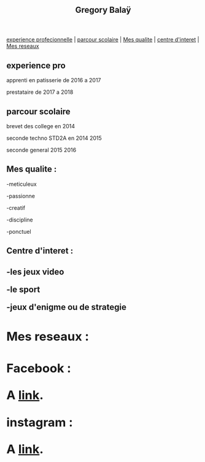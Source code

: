   <section>
  <header>
    <h1>Gregory Balaÿ</h1>
  </header>
  <nav>
  <a href="/experience pro/">experience profecionnelle</a> |
  <a href="/parcour scolaire/">parcour scolaire</a> |
  <a href="/Mes qualite/">Mes qualite</a> |
  <a href="/Centre d'interet/">centre d'interet</a> |
  <a href="/Mes reseaux/">Mes reseaux</a>
  </nav>
  <div ip="/experience professionnelle/">
 
   <h2>experience pro</h2>
  
   <p>apprenti en patisserie de 2016 a 2017</p> 
   <p>prestataire de 2017 a 2018</p> 
  
  <div ip="/parcour scolaire/">
   <h2>parcour scolaire</h2>
   <p>brevet des college en 2014</p>
   <p>seconde techno STD2A en 2014 2015</p>
   <p>seconde general 2015 2016</p>
   </section>
   
   <div ip="/Mes qualite/">
  <h2>Mes qualite :</h2> 
   <p>-meticuleux</p> 
   <p>-passionne</p>
   <p>-creatif</p> 
   <p>-discipline</p>
   <p>-ponctuel</p>
    
   <div ip="/Centre d'interet/">
  <h2>Centre d'interet :<h2>  
   <p>-les jeux video</p> 
   <p> -le sport</p>
   <p> -jeux d'enigme ou de strategie</p>
  
  <div ip="/Mes resaux/">
  <h2>Mes reseaux :<h2>
   <p>Facebook :</p>
  <p>A <a href="https://www.facebook.com/gregory.balay.9">link</a>.</p>
   <p>instagram :</p>
  <p>A <a href="https://www.instagram.com/diyu_yao/">link</a>.</p>
   </section>
